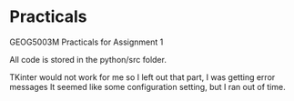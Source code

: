 # Practicals
 GEOG5003M Practicals for Assignment 1
 
 All code is stored in the python/src folder.
 
 TKinter would not work for me so I left out that part, I was getting error messages It seemed like some configuration setting, but I ran out of time.
